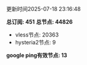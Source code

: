 更新时间2025-07-18 23:16:48

**总订阅: 451**
**总节点: 44826**
- vless节点: 20363
- hysteria2节点: 9

**google ping有效节点: 13**
